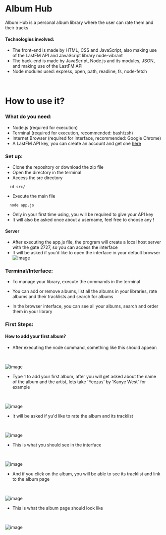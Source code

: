 # Album Hub

Album Hub is a personal album library where the user can rate them and their tracks

#### Technologies involved:
 - The front-end is made by HTML, CSS and JavaScript, also making use of the LastFM API and JavaScript library node-vibrant
 - The back-end is made by JavaScript, Node.js and its modules, JSON, and making use of the LastFM API
 - Node modules used: express, open, path, readline, fs, node-fetch

<br>

# How to use it?

### What do you need:
  
  - Node.js (required for execution)
  - Terminal (required for execution, recommended: bash/zsh) 
  - Internet Browser (required for interface, recommended: Google Chrome)
  - A LastFM API key, you can create an account and get one [here](https://www.last.fm/api#getting-started)

### Set up:

  - Clone the repository or download the zip file
  - Open the directory in the terminal
  - Access the src directory
  ```
    cd src/
  ```
  - Execute the main file
  ```
    node app.js
  ```
  - Only in your first time using, you will be required to give your API key
  - It will also be asked once about a username, feel free to choose any !
  
  #### Server
  - After executing the app.js file, the program will create a local host server with the gate 2727, so you can access the interface
  - It will be asked if you'd like to open the interface in your default browser
  ![image](https://github.com/user-attachments/assets/6f069162-a904-4c43-92f5-8cde71eb0bd5)


### Terminal/Interface:

  - To manage your library, execute the commands in the terminal
  - You can add or remove albums, list all the albums in your libraries, rate albums and their tracklists and search for albums

  - In the browser interface, you can see all your albums, search and order them in your library

### First Steps:

  #### How to add your first album?
  - After executing the node command, something like this should appear:
  <br>

  ![image](https://github.com/user-attachments/assets/af56111f-b6c4-44c3-b410-e9e06b39d9d8)

  
  - Type 1 to add your first album, after you will get asked about the name of the album and the artist, lets take 'Yeezus' by 'Kanye West' for example
  <br>
  
  ![image](https://github.com/user-attachments/assets/d79d08c7-a475-4d70-883e-4b693ffbfea0)

  - It will be asked if yu'd like to rate the album and its tracklist
  <br>

  ![image](https://github.com/user-attachments/assets/e9eac407-123e-4f59-8f2a-6e40b149d333)

  - This is what you should see in the interface
  <br>
  
  ![image](https://github.com/user-attachments/assets/a7e56fea-cacd-4a0a-89f4-f7b28b2e9625)

  - And if you click on the album, you will be able to see its tracklist and link to the album page
  <br>

  ![image](https://github.com/user-attachments/assets/fc98a259-a60a-4057-b89b-e7927a94ea0e)

  - This is what the album page should look like
  <br>

  ![image](https://github.com/user-attachments/assets/d8d0be9f-a22a-4235-ade2-de54f4deacca)
